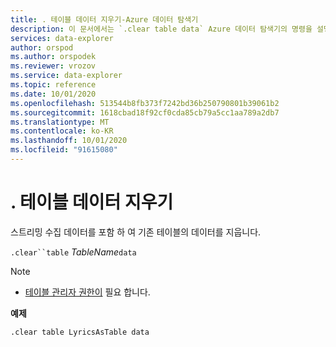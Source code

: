 ```yaml
---
title: . 테이블 데이터 지우기-Azure 데이터 탐색기
description: 이 문서에서는 `.clear table data` Azure 데이터 탐색기의 명령을 설명 합니다.
services: data-explorer
author: orspod
ms.author: orspodek
ms.reviewer: vrozov
ms.service: data-explorer
ms.topic: reference
ms.date: 10/01/2020
ms.openlocfilehash: 513544b8fb373f7242bd36b250790801b39061b2
ms.sourcegitcommit: 1618cbad18f92cf0cda85cb79a5cc1aa789a2db7
ms.translationtype: MT
ms.contentlocale: ko-KR
ms.lasthandoff: 10/01/2020
ms.locfileid: "91615080"
---
```

# <a name="clear-table-data"></a>. 테이블 데이터 지우기

스트리밍 수집 데이터를 포함 하 여 기존 테이블의 데이터를 지웁니다.

`.clear``table` *TableName*`data` 

> [!NOTE]
> * [테이블 관리자 권한이](../management/access-control/role-based-authorization.md) 필요 합니다.

**예제** 

```kusto
.clear table LyricsAsTable data 
```
 
